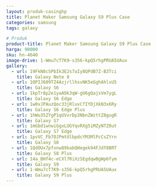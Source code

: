 ```yaml
---
layout: produk-casinghp
title: Planet Maker Samsung Galaxy S9 Plus Case
categories: samsung
tags: galaxy

# Produk
product-title: Planet Maker Samsung Galaxy S9 Plus Case
harga: 90000
sku: hn-4640
image-drive: 1-Wmu7cT7K9-s356-kpQ5rhgPRUA5UAux
gallery:
  - url: 19FkN8cSPbIk3E2s7aIy8QPdB7Z-B3Tci
    title: Galaxy Note 8
  - url: 1OPIJ609TZ4AzjrllhsvNK5eGghAhlxU5
    title: Galaxy S6
  - url: 1kpTr8p2e1yaA9k3qW-gU6gQajsVm7ygL
    title: Galaxy S6 Edge
  - url: 1w0vJPAuzQoc33jRluvCfIYDjXkN3x6Ry
    title: Galaxy S6 Edge Plus
  - url: 1hWu35ZYgP1qUVxrDp3NbnZWzttZ8gugR
    title: Galaxy S7
  - url: 1mGbd1wnwiGgxLUGYqvRXg5iMZyNTZ0ut
    title: Galaxy S7 Edge
  - url: 1pvVC_Fb7OJPmtUlbpdcYM3MlPcCsZYrn
    title: Galaxy S8
  - url: 1QdOUx7pfxnw89kabQHegek94FJdf8BRT
    title: Galaxy S8 Plus
  - url: 14a_BHf4c-eCXl7RiXzSEgdqwBgWp6fym
    title: Galaxy S9
  - url: 1-Wmu7cT7K9-s356-kpQ5rhgPRUA5UAux
    title: Galaxy S9 Plus
---
```

